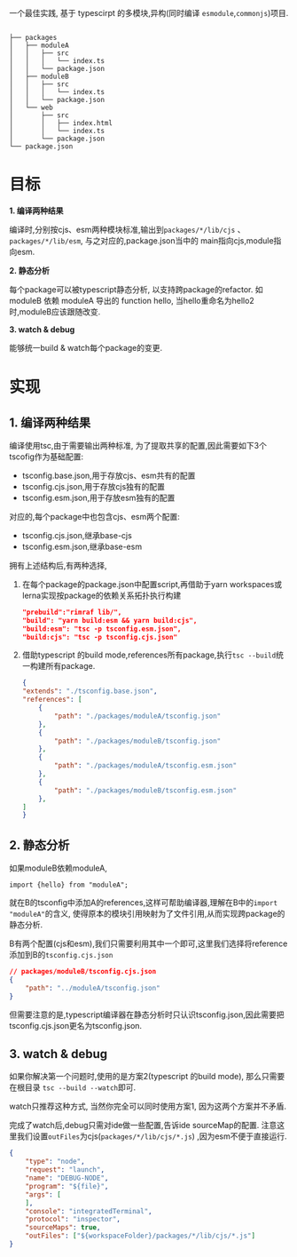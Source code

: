 一个最佳实践, 基于 typescirpt 的多模块,异构(同时编译 `esmodule`,`commonjs`)项目.

```

├── packages
│   ├── moduleA
│   │   ├── src
│   │   │   └── index.ts
│   │   └── package.json
│   ├── moduleB
│   │   ├── src
│   │   │   └── index.ts
│   │   └── package.json
│   └── web
│       ├── src
│       │   ├── index.html
│       │   └── index.ts
│       └── package.json
└── package.json
```

# 目标

**1. 编译两种结果**

 编译时,分别按cjs、esm两种模块标准,输出到`packages/*/lib/cjs` 、`packages/*/lib/esm`, 与之对应的,package.json当中的 main指向cjs,module指向esm.

**2. 静态分析**

 每个package可以被typescript静态分析, 以支持跨package的refactor. 如 moduleB 依赖 moduleA 导出的 function hello, 当hello重命名为hello2时,moduleB应该跟随改变.

**3. watch & debug**

能够统一build & watch每个package的变更.

# 实现

## 1. 编译两种结果

编译使用tsc,由于需要输出两种标准, 为了提取共享的配置,因此需要如下3个tscofig作为基础配置:

- tsconfig.base.json,用于存放cjs、esm共有的配置
- tsconfig.cjs.json,用于存放cjs独有的配置
- tsconfig.esm.json,用于存放esm独有的配置

对应的,每个package中也包含cjs、esm两个配置:

- tsconfig.cjs.json,继承base-cjs
- tsconfig.esm.json,继承base-esm

拥有上述结构后,有两种选择,

1. 在每个package的package.json中配置script,再借助于yarn workspaces或lerna实现按package的依赖关系拓扑执行构建

	```json
	"prebuild":"rimraf lib/",
	"build": "yarn build:esm && yarn build:cjs",
	"build:esm": "tsc -p tsconfig.esm.json",
	"build:cjs": "tsc -p tsconfig.cjs.json"
	```

2. 借助typescript 的build mode,references所有package,执行`tsc --build`统一构建所有package. 

	```json
	{
	"extends": "./tsconfig.base.json",
	"references": [
		{
			"path": "./packages/moduleA/tsconfig.json"
		},
		{
			"path": "./packages/moduleB/tsconfig.json"
		},
		{
			"path": "./packages/moduleA/tsconfig.esm.json"
		},
		{
			"path": "./packages/moduleB/tsconfig.esm.json"
		},
	]
	}
	```

## 2. 静态分析

如果moduleB依赖moduleA, 

```
import {hello} from "moduleA";
```

就在B的tsconfig中添加A的references,这样可帮助编译器,理解在B中的`import "moduleA"`的含义, 使得原本的模块引用映射为了文件引用,从而实现跨package的静态分析. 

B有两个配置(cjs和esm),我们只需要利用其中一个即可,这里我们选择将reference添加到B的`tsconfig.cjs.json`

```json
// packages/moduleB/tsconfig.cjs.json
{
	"path": "../moduleA/tsconfig.json"
}
```

但需要注意的是,typescript编译器在静态分析时只认识tsconfig.json,因此需要把tsconfig.cjs.json更名为tsconfig.json. 

## 3. watch & debug

如果你解决第一个问题时,使用的是方案2(typescript 的build mode), 那么只需要在根目录 `tsc --build --watch`即可.

watch只推荐这种方式, 当然你完全可以同时使用方案1, 因为这两个方案并不矛盾.

完成了watch后,debug只需对ide做一些配置,告诉ide sourceMap的配置. 注意这里我们设置`outFiles`为cjs(`packages/*/lib/cjs/*.js`) ,因为esm不便于直接运行.

```json
{
	"type": "node",
	"request": "launch",
	"name": "DEBUG-NODE",
	"program": "${file}",
	"args": [
	],
	"console": "integratedTerminal",
	"protocol": "inspector",
	"sourceMaps": true,
	"outFiles": ["${workspaceFolder}/packages/*/lib/cjs/*.js"]
}
```